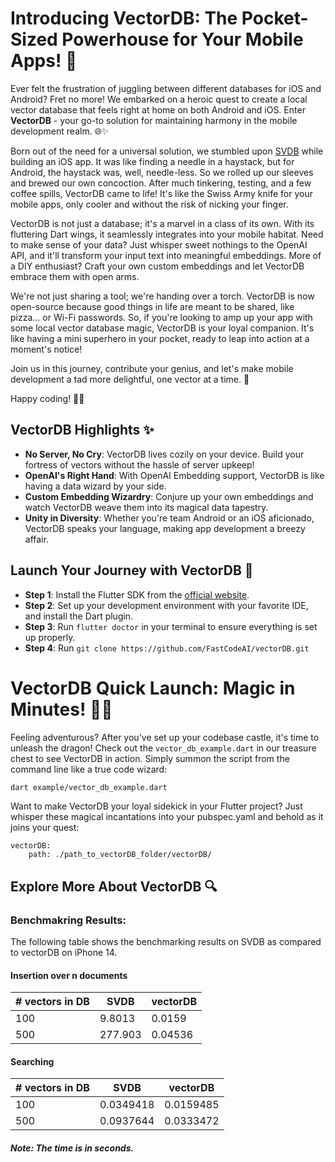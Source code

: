 # Introducing VectorDB: The Pocket-Sized Powerhouse for Your Mobile Apps! 🚀

Ever felt the frustration of juggling between different databases for iOS and Android? Fret no more! We embarked on a heroic quest to create a local vector database that feels right at home on both Android and iOS. Enter **VectorDB** - your go-to solution for maintaining harmony in the mobile development realm. 🌐✨

Born out of the need for a universal solution, we stumbled upon [SVDB](https://github.com/Dripfarm/SVDB) while building an iOS app. It was like finding a needle in a haystack, but for Android, the haystack was, well, needle-less. So we rolled up our sleeves and brewed our own concoction. After much tinkering, testing, and a few coffee spills, VectorDB came to life! It's like the Swiss Army knife for your mobile apps, only cooler and without the risk of nicking your finger.

VectorDB is not just a database; it's a marvel in a class of its own. With its fluttering Dart wings, it seamlessly integrates into your mobile habitat. Need to make sense of your data? Just whisper sweet nothings to the OpenAI API, and it'll transform your input text into meaningful embeddings. More of a DIY enthusiast? Craft your own custom embeddings and let VectorDB embrace them with open arms.

We're not just sharing a tool; we're handing over a torch. VectorDB is now open-source because good things in life are meant to be shared, like pizza... or Wi-Fi passwords. So, if you're looking to amp up your app with some local vector database magic, VectorDB is your loyal companion. It's like having a mini superhero in your pocket, ready to leap into action at a moment's notice!

Join us in this journey, contribute your genius, and let's make mobile development a tad more delightful, one vector at a time. 🌟

Happy coding! 🎉✨


## VectorDB Highlights ✨

- **No Server, No Cry**: VectorDB lives cozily on your device. Build your fortress of vectors without the hassle of server upkeep!
- **OpenAI's Right Hand**: With OpenAI Embedding support, VectorDB is like having a data wizard by your side.
- **Custom Embedding Wizardry**: Conjure up your own embeddings and watch VectorDB weave them into its magical data tapestry.
- **Unity in Diversity**: Whether you're team Android or an iOS aficionado, VectorDB speaks your language, making app development a breezy affair.


## Launch Your Journey with VectorDB 🚀

- **Step 1**: Install the Flutter SDK from the [official website](https://flutter.dev/docs/get-started/install).
- **Step 2**: Set up your development environment with your favorite IDE, and install the Dart plugin.
- **Step 3**: Run `flutter doctor` in your terminal to ensure everything is set up properly.
- **Step 4**: Run `git clone https://github.com/FastCodeAI/vectorDB.git` 


# VectorDB Quick Launch: Magic in Minutes! 🎩✨

Feeling adventurous? After you've set up your codebase castle, it's time to unleash the dragon! Check out the `vector_db_example.dart` in our treasure chest to see VectorDB in action. Simply summon the script from the command line like a true code wizard:

```bash
dart example/vector_db_example.dart
```

Want to make VectorDB your loyal sidekick in your Flutter project? Just whisper these magical incantations into your pubspec.yaml and behold as it joins your quest:

```
vectorDB:
    path: ./path_to_vectorDB_folder/vectorDB/
```


## Explore More About VectorDB 🔍

### Benchmakring Results:

The following table shows the benchmarking results on SVDB as compared to vectorDB on iPhone 14.

#### Insertion over n documents

| # vectors in DB |  SVDB  | vectorDB |
| --------------- | ------ | --------- |
|       100		  | 9.8013 | 0.0159 |
|       500       | 277.903 | 0.04536 |


#### Searching

| # vectors in DB |    SVDB   |  vectorDB |
| --------------- | --------- | --------- |
|       100		  | 0.0349418 | 0.0159485 |
|       500       | 0.0937644 | 0.0333472 |


##### Note: The time is in seconds.